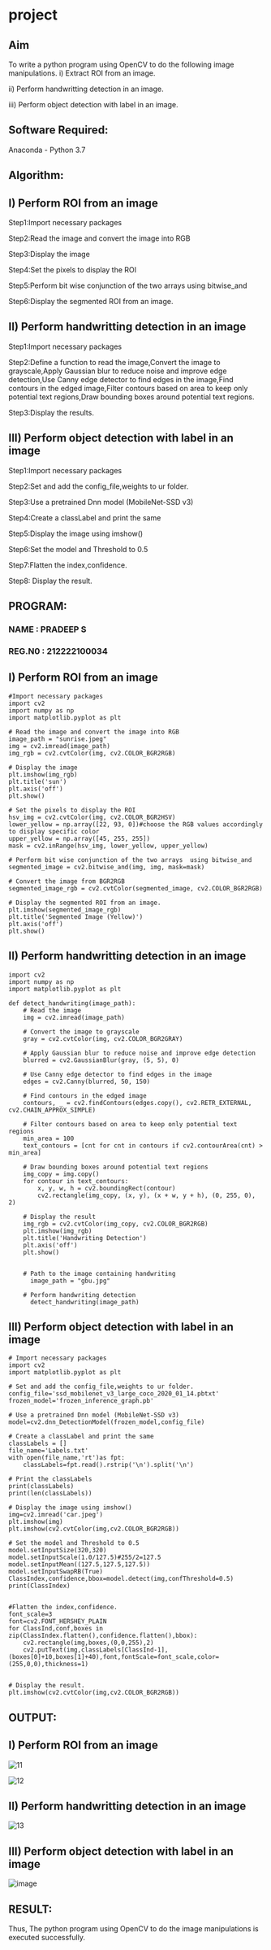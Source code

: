 # project
## Aim
To write a python program using OpenCV to do the following image manipulations.
i) Extract ROI from  an image.

ii) Perform handwritting detection in an image.

iii) Perform object detection with label in an image.

## Software Required:
Anaconda - Python 3.7

## Algorithm:
## I) Perform ROI from an image

Step1:Import necessary packages 

Step2:Read the image and convert the image into RGB

Step3:Display the image

Step4:Set the pixels to display the ROI 

Step5:Perform bit wise conjunction of the two arrays  using bitwise_and 

Step6:Display the segmented ROI from an image.

## II) Perform handwritting detection in an image

Step1:Import necessary packages 

Step2:Define a function to read the image,Convert the image to grayscale,Apply Gaussian blur to reduce noise and improve edge detection,Use Canny edge detector to find edges in the image,Find contours in the edged image,Filter contours based on area to keep only potential text regions,Draw bounding boxes around potential text regions.

Step3:Display the results.

## III) Perform object detection with label in an image

Step1:Import necessary packages 

Step2:Set and add the config_file,weights to ur folder.

Step3:Use a pretrained Dnn model (MobileNet-SSD v3)

Step4:Create a classLabel and print the same

Step5:Display the image using imshow()

Step6:Set the model and Threshold to 0.5

Step7:Flatten the index,confidence.

Step8: Display the result.

## PROGRAM:

### NAME : PRADEEP S
### REG.N0 : 212222100034

## I) Perform ROI from an image

```
#Import necessary packages 
import cv2
import numpy as np
import matplotlib.pyplot as plt

# Read the image and convert the image into RGB
image_path = "sunrise.jpeg"
img = cv2.imread(image_path)
img_rgb = cv2.cvtColor(img, cv2.COLOR_BGR2RGB)

# Display the image
plt.imshow(img_rgb)
plt.title('sun')
plt.axis('off')
plt.show()

# Set the pixels to display the ROI 
hsv_img = cv2.cvtColor(img, cv2.COLOR_BGR2HSV)
lower_yellow = np.array([22, 93, 0])#choose the RGB values accordingly to display specific color
upper_yellow = np.array([45, 255, 255])
mask = cv2.inRange(hsv_img, lower_yellow, upper_yellow)

# Perform bit wise conjunction of the two arrays  using bitwise_and 
segmented_image = cv2.bitwise_and(img, img, mask=mask)

# Convert the image from BGR2RGB
segmented_image_rgb = cv2.cvtColor(segmented_image, cv2.COLOR_BGR2RGB)

# Display the segmented ROI from an image.
plt.imshow(segmented_image_rgb)
plt.title('Segmented Image (Yellow)')
plt.axis('off')
plt.show()

```

## II) Perform handwritting detection in an image
```
import cv2
import numpy as np
import matplotlib.pyplot as plt

def detect_handwriting(image_path):
    # Read the image
    img = cv2.imread(image_path)

    # Convert the image to grayscale
    gray = cv2.cvtColor(img, cv2.COLOR_BGR2GRAY)

    # Apply Gaussian blur to reduce noise and improve edge detection
    blurred = cv2.GaussianBlur(gray, (5, 5), 0)

    # Use Canny edge detector to find edges in the image
    edges = cv2.Canny(blurred, 50, 150)

    # Find contours in the edged image
    contours, _ = cv2.findContours(edges.copy(), cv2.RETR_EXTERNAL, cv2.CHAIN_APPROX_SIMPLE)

    # Filter contours based on area to keep only potential text regions
    min_area = 100
    text_contours = [cnt for cnt in contours if cv2.contourArea(cnt) > min_area]

    # Draw bounding boxes around potential text regions
    img_copy = img.copy()
    for contour in text_contours:
        x, y, w, h = cv2.boundingRect(contour)
        cv2.rectangle(img_copy, (x, y), (x + w, y + h), (0, 255, 0), 2)

    # Display the result
    img_rgb = cv2.cvtColor(img_copy, cv2.COLOR_BGR2RGB)
    plt.imshow(img_rgb)
    plt.title('Handwriting Detection')
    plt.axis('off')
    plt.show()
    
    
    # Path to the image containing handwriting
      image_path = "gbu.jpg"

    # Perform handwriting detection
      detect_handwriting(image_path)

```
## III) Perform object detection with label in an image
```
# Import necessary packages 
import cv2
import matplotlib.pyplot as plt

# Set and add the config_file,weights to ur folder.
config_file='ssd_mobilenet_v3_large_coco_2020_01_14.pbtxt'
frozen_model='frozen_inference_graph.pb'

# Use a pretrained Dnn model (MobileNet-SSD v3)
model=cv2.dnn_DetectionModel(frozen_model,config_file)

# Create a classLabel and print the same
classLabels = []
file_name='Labels.txt'
with open(file_name,'rt')as fpt:
    classLabels=fpt.read().rstrip('\n').split('\n')

# Print the classLabels
print(classLabels)
print(len(classLabels))

# Display the image using imshow()
img=cv2.imread('car.jpeg')
plt.imshow(img)
plt.imshow(cv2.cvtColor(img,cv2.COLOR_BGR2RGB))

# Set the model and Threshold to 0.5
model.setInputSize(320,320)
model.setInputScale(1.0/127.5)#255/2=127.5
model.setInputMean((127.5,127.5,127.5))
model.setInputSwapRB(True)
ClassIndex,confidence,bbox=model.detect(img,confThreshold=0.5)
print(ClassIndex)


#Flatten the index,confidence.
font_scale=3
font=cv2.FONT_HERSHEY_PLAIN
for ClassInd,conf,boxes in zip(ClassIndex.flatten(),confidence.flatten(),bbox):
    cv2.rectangle(img,boxes,(0,0,255),2)
    cv2.putText(img,classLabels[ClassInd-1],(boxes[0]+10,boxes[1]+40),font,fontScale=font_scale,color=(255,0,0),thickness=1)


# Display the result.
plt.imshow(cv2.cvtColor(img,cv2.COLOR_BGR2RGB))

```
## OUTPUT:
## I) Perform ROI from an image
![11](https://github.com/user-attachments/assets/0873fe4b-42b4-41e0-a9cd-b3cd6c751528)

![12](https://github.com/user-attachments/assets/ceeca002-1666-4a57-bae9-428ae40a806d)

## II) Perform handwritting detection in an image

![13](https://github.com/user-attachments/assets/e2be310a-6e3e-4ee2-ba15-72c2ed5a3aa0)

## III) Perform object detection with label in an image
![image](https://github.com/JoyceBeulah/project/assets/118343698/e0c50cf2-4c0d-4608-b780-70ea5a7060e0)

## RESULT:
Thus, The python program using OpenCV to do the image manipulations is executed successfully.

